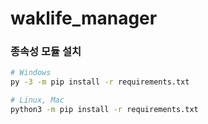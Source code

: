 # waklife_manager

### 종속성 모듈 설치

```sh
# Windows
py -3 -m pip install -r requirements.txt

# Linux, Mac
python3 -m pip install -r requirements.txt
```

<!--- test--->
